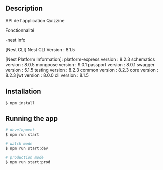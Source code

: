 ## Description

API de l'application Quizzine

Fonctionnalité

-nest info

[Nest CLI]
Nest CLI Version : 8.1.5 

[Nest Platform Information]:
platform-express version : 8.2.3
schematics version       : 8.0.5
mongoose version         : 9.0.1
passport version         : 8.0.1
swagger version          : 5.1.5
testing version          : 8.2.3
common version           : 8.2.3
core version             : 8.2.3
jwt version              : 8.0.0
cli version              : 8.1.5



## Installation

```bash
$ npm install
```

## Running the app

```bash
# development
$ npm run start

# watch mode
$ npm run start:dev

# production mode
$ npm run start:prod
```

